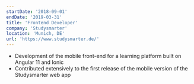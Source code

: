 ```yaml
---
startDate: '2018-09-01'
endDate: '2019-03-31'
title: 'Frontend Developer'
company: 'Studysmarter'
location: 'Munich, DE'
url: 'https://www.studysmarter.de/'
---
```


- Development of the mobile front-end for a learning platform built on Angular 11 and Ionic
- Contributed extensively to the first release of the mobile version of the Studysmarter web app
